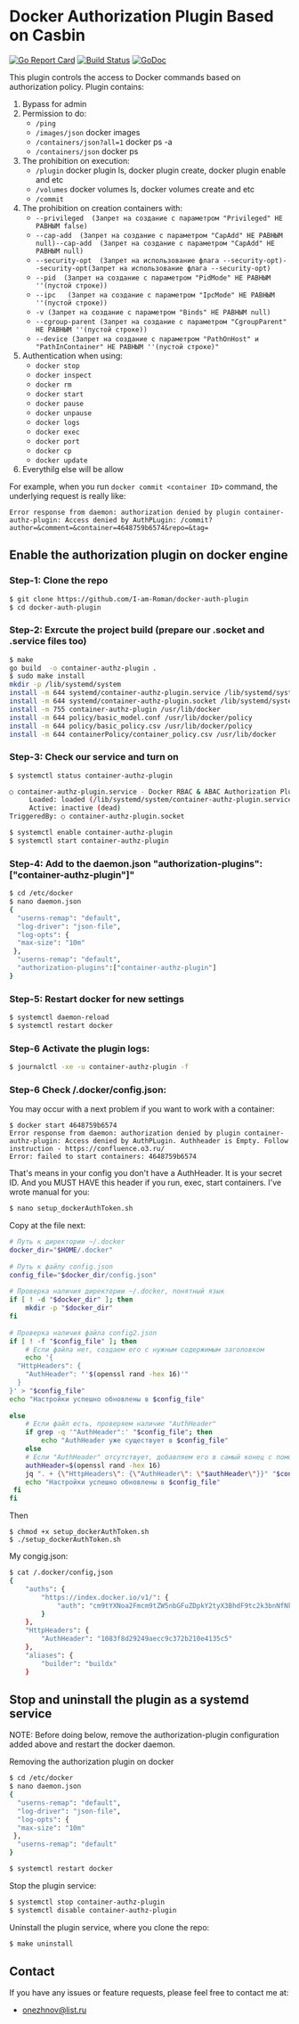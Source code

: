 # Docker Authorization Plugin Based on Casbin

[![Go Report Card](https://goreportcard.com/badge/github.com/casbin/casbin-authz-plugin)](https://goreportcard.com/report/github.com/casbin/casbin-authz-plugin) [![Build Status](https://travis-ci.org/casbin/casbin.svg?branch=master)](https://travis-ci.org/casbin/casbin) [![GoDoc](https://godoc.org/github.com/casbin/casbin-authz-plugin?status.svg)](https://godoc.org/github.com/casbin/casbin-authz-plugin)

This plugin controls the access to Docker commands based on authorization policy. Plugin contains:

1. Bypass for admin 
2. Permission to do:
   * ``/ping``
   * ``/images/json`` docker images 
   * ``/containers/json?all=1`` docker ps -a
   * ``/containers/json`` docker ps
3. The prohibition on execution:
   * ``/plugin`` docker plugin ls, docker plugin create,  docker plugin enable and etc
   * ``/volumes`` docker volumes ls,  docker volumes create and etc
   * ``/commit``
4. The prohibition on creation containers with:
   * ``--privileged  (Запрет на создание с параметром "Privileged" НЕ РАВНЫМ false)``
   * ``--cap-add  (Запрет на создание с параметром "CapAdd" НЕ РАВНЫМ null)--cap-add  (Запрет на создание с параметром "CapAdd" НЕ РАВНЫМ null)``
   * ``--security-opt  (Запрет на использование флага --security-opt)--security-opt(Запрет на использование флага --security-opt)``
   * ``--pid  (Запрет на создание с параметром "PidMode" НЕ РАВНЫМ ''(пустой строке))``
   * ``--ipc   (Запрет на создание с параметром "IpcMode" НЕ РАВНЫМ ''(пустой строке))``
   * ``-v (Запрет на создание с параметром "Binds" НЕ РАВНЫМ null)``
   * ``--cgroup-parent (Запрет на создание с параметром "CgroupParent" НЕ РАВНЫМ ''(пустой строке))``
   * ``--device (Запрет на создание с параметром "PathOnHost" и "PathInContainer" НЕ РАВНЫМ ''(пустой строке)"``
5. Authentication when using:
   * ``docker stop``
   * ``docker inspect``
   * ``docker rm``
   * ``docker start``
   * ``docker pause``
   * ``docker unpause``
   * ``docker logs``
   * ``docker exec``
   * ``docker port``
   * ``docker cp``
   * ``docker update``
6. Everythilg else will be allow

For example, when you run ``docker commit <container ID>`` command, the underlying request is really like:

```
Error response from daemon: authorization denied by plugin container-authz-plugin: Access denied by AuthPLugin: /commit?author=&comment=&container=4648759b6574&repo=&tag=
```


## Enable the authorization plugin on docker engine

### Step-1: Clone the repo
```bash
$ git clone https://github.com/I-am-Roman/docker-auth-plugin
$ cd docker-auth-plugin
```

### Step-2: Exrcute the project build (prepare our .socket and .service files too)
```bash
$ make
go build  -o container-authz-plugin .
$ sudo make install
mkdir -p /lib/systemd/system 
install -m 644 systemd/container-authz-plugin.service /lib/systemd/system
install -m 644 systemd/container-authz-plugin.socket /lib/systemd/system
install -m 755 container-authz-plugin /usr/lib/docker
install -m 644 policy/basic_model.conf /usr/lib/docker/policy
install -m 644 policy/basic_policy.csv /usr/lib/docker/policy
install -m 644 containerPolicy/container_policy.csv /usr/lib/docker
```

### Step-3: Check our service and turn on
```bash
$ systemctl status container-authz-plugin

○ container-authz-plugin.service - Docker RBAC & ABAC Authorization Plugin base>
     Loaded: loaded (/lib/systemd/system/container-authz-plugin.service; disabl>
     Active: inactive (dead)
TriggeredBy: ○ container-authz-plugin.socket

$ systemctl enable container-authz-plugin
$ systemctl start container-authz-plugin
```

### Step-4: Add to the daemon.json "authorization-plugins":["container-authz-plugin"]" 
```bash
$ cd /etc/docker
$ nano daemon.json
{
  "userns-remap": "default",
  "log-driver": "json-file",
  "log-opts": {
  "max-size": "10m"
 },
  "userns-remap": "default",
  "authorization-plugins":["container-authz-plugin"]
}
```

### Step-5: Restart docker for new settings
```bash
$ systemctl daemon-reload
$ systemctl restart docker
```

### Step-6 Activate the plugin logs:

```bash
$ journalctl -xe -u container-authz-plugin -f
```

### Step-6 Check /.docker/config.json:
You may occur with a next problem if you want to work with a container:

```
$ docker start 4648759b6574
Error response from daemon: authorization denied by plugin container-authz-plugin: Access denied by AuthPLugin. Authheader is Empty. Follow instruction - https://confluence.o3.ru/
Error: failed to start containers: 4648759b6574
```

That's means in your config you don't have a AuthHeader. It is your secret ID. And 
you MUST HAVE this header if you run, exec, start containers. I've wrote manual for you:
```bash
$ nano setup_dockerAuthToken.sh
```

Copy at the file next:
```bash
# Путь к директории ~/.docker
docker_dir="$HOME/.docker"
 
# Путь к файлу config.json
config_file="$docker_dir/config.json"
 
# Проверка наличия директории ~/.docker, понятный язык
if [ ! -d "$docker_dir" ]; then
    mkdir -p "$docker_dir"
fi
 
# Проверка наличия файла config2.json
if [ ! -f "$config_file" ]; then
    # Если файла нет, создаем его с нужным содержимым заголовком
    echo '{
  "HttpHeaders": {
    "AuthHeader": "'$(openssl rand -hex 16)'"
  }
}' > "$config_file"
echo "Настройки успешно обновлены в $config_file"
 
else
    # Если файл есть, проверяем наличие "AuthHeader"
    if grep -q '"AuthHeader":' "$config_file"; then
        echo "AuthHeader уже существует в $config_file"
    else
    # Если "AuthHeader" отсутствует, добавляем его в самый конец с помощью jq
    authHeader=$(openssl rand -hex 16)
    jq ". + {\"HttpHeaders\": {\"AuthHeader\": \"$authHeader\"}}" "$config_file" > "$config_file.tmp" && mv "$config_file.tmp" "$config_file"
    echo "Настройки успешно обновлены в $config_file"
 fi
fi
```

Then
```
$ chmod +x setup_dockerAuthToken.sh
$ ./setup_dockerAuthToken.sh
```

My congig.json:
```bash
$ cat /.docker/config,json
{
	"auths": {
		"https://index.docker.io/v1/": {
			"auth": "cm9tYXNoa2Fmcm9tZW5nbGFuZDpkY2tyX3BhdF9tc2k3bnNfNkRUdWQ1MzBteU5IeTgydXJlYm8="
		}
	},
	"HttpHeaders": {
		"AuthHeader": "1083f8d29249aecc9c372b210e4135c5"
	},
	"aliases": {
		"builder": "buildx"
	}
```


## Stop and uninstall the plugin as a systemd service

NOTE: Before doing below, remove the authorization-plugin configuration added above and restart the docker daemon.

Removing the authorization plugin on docker

```bash
$ cd /etc/docker
$ nano daemon.json
{
  "userns-remap": "default",
  "log-driver": "json-file",
  "log-opts": {
  "max-size": "10m"
 },
  "userns-remap": "default"
}

$ systemctl restart docker
```

Stop the plugin service:

```bash
$ systemctl stop container-authz-plugin
$ systemctl disable container-authz-plugin
```

Uninstall the plugin service, where you clone the repo:

```bash
$ make uninstall
```

## Contact

If you have any issues or feature requests, please feel free to contact me at:
- onezhnov@list.ru